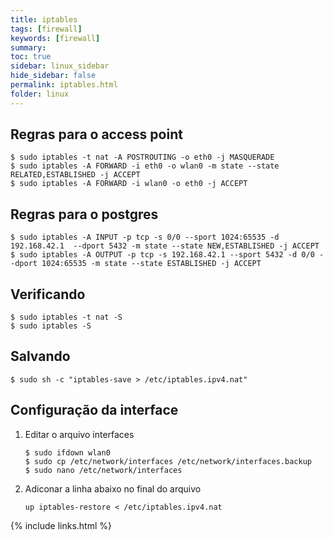 ```yaml
---
title: iptables
tags: [firewall]
keywords: [firewall]
summary:
toc: true
sidebar: linux_sidebar
hide_sidebar: false
permalink: iptables.html
folder: linux
---
```


## Regras para o access point

```shell
$ sudo iptables -t nat -A POSTROUTING -o eth0 -j MASQUERADE
$ sudo iptables -A FORWARD -i eth0 -o wlan0 -m state --state RELATED,ESTABLISHED -j ACCEPT
$ sudo iptables -A FORWARD -i wlan0 -o eth0 -j ACCEPT
```

## Regras para o postgres

```shell
$ sudo iptables -A INPUT -p tcp -s 0/0 --sport 1024:65535 -d 192.168.42.1  --dport 5432 -m state --state NEW,ESTABLISHED -j ACCEPT
$ sudo iptables -A OUTPUT -p tcp -s 192.168.42.1 --sport 5432 -d 0/0 --dport 1024:65535 -m state --state ESTABLISHED -j ACCEPT
```

## Verificando

```shell
$ sudo iptables -t nat -S
$ sudo iptables -S
```

## Salvando 

```shell
$ sudo sh -c "iptables-save > /etc/iptables.ipv4.nat"
```

## Configuração da interface

1. Editar o arquivo interfaces

    ```shell
    $ sudo ifdown wlan0
    $ sudo cp /etc/network/interfaces /etc/network/interfaces.backup
    $ sudo nano /etc/network/interfaces
    ```

2. Adiconar a linha abaixo no final do arquivo

    ```
    up iptables-restore < /etc/iptables.ipv4.nat
    ```

{% include links.html %}
